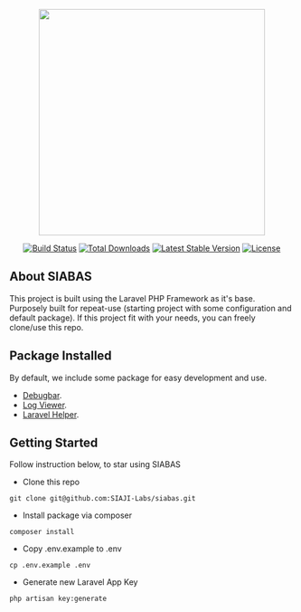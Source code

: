 <p align="center"><a href="https://laravel.com" target="_blank"><img src="https://raw.githubusercontent.com/laravel/art/master/logo-lockup/5%20SVG/2%20CMYK/1%20Full%20Color/laravel-logolockup-cmyk-red.svg" width="400"></a></p>

<p align="center">
<a href="https://travis-ci.org/laravel/framework"><img src="https://travis-ci.org/laravel/framework.svg" alt="Build Status"></a>
<a href="https://packagist.org/packages/laravel/framework"><img src="https://img.shields.io/packagist/dt/laravel/framework" alt="Total Downloads"></a>
<a href="https://packagist.org/packages/laravel/framework"><img src="https://img.shields.io/packagist/v/laravel/framework" alt="Latest Stable Version"></a>
<a href="https://packagist.org/packages/laravel/framework"><img src="https://img.shields.io/packagist/l/laravel/framework" alt="License"></a>
</p>

## About SIABAS

This project is built using the Laravel PHP Framework as it's base. Purposely built for repeat-use (starting project with some configuration and default package). If this project fit with your needs, you can freely clone/use this repo.

## Package Installed

By default, we include some package for easy development and use.

- [Debugbar](https://github.com/barryvdh/laravel-debugbar).
- [Log Viewer](https://github.com/ARCANEDEV/LogViewer).
- [Laravel Helper](https://github.com/laravel/helpers).

## Getting Started

Follow instruction below, to star using SIABAS

- Clone this repo
```
git clone git@github.com:SIAJI-Labs/siabas.git
```
- Install package via composer
```
composer install
```
- Copy .env.example to .env
```
cp .env.example .env
```
- Generate new Laravel App Key
```
php artisan key:generate
```